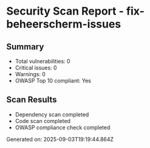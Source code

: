 # Security Scan Report - fix-beheerscherm-issues

## Summary
- Total vulnerabilities: 0
- Critical issues: 0
- Warnings: 0
- OWASP Top 10 compliant: Yes

## Scan Results
- Dependency scan completed
- Code scan completed
- OWASP compliance check completed

Generated on: 2025-09-03T19:19:44.864Z
